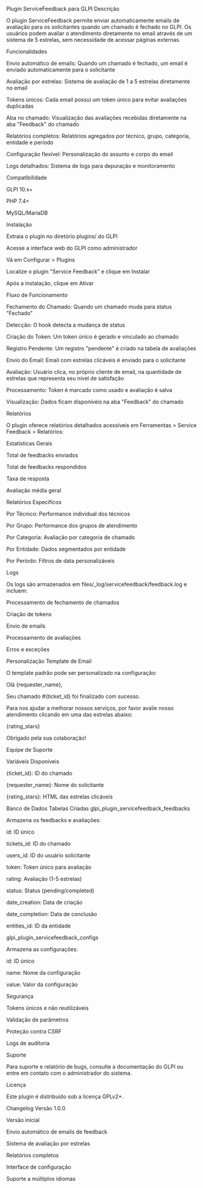 Plugin ServiceFeedback para GLPI
Descrição

O plugin ServiceFeedback permite enviar automaticamente emails de avaliação para os solicitantes quando um chamado é fechado no GLPI. Os usuários podem avaliar o atendimento diretamente no email através de um sistema de 5 estrelas, sem necessidade de acessar páginas externas.

Funcionalidades

Envio automático de emails: Quando um chamado é fechado, um email é enviado automaticamente para o solicitante

Avaliação por estrelas: Sistema de avaliação de 1 a 5 estrelas diretamente no email

Tokens únicos: Cada email possui um token único para evitar avaliações duplicadas

Aba no chamado: Visualização das avaliações recebidas diretamente na aba "Feedback" do chamado

Relatórios completos: Relatórios agregados por técnico, grupo, categoria, entidade e período

Configuração flexível: Personalização do assunto e corpo do email

Logs detalhados: Sistema de logs para depuração e monitoramento

Compatibilidade

GLPI 10.x+

PHP 7.4+

MySQL/MariaDB

Instalação

Extraia o plugin no diretório plugins/ do GLPI

Acesse a interface web do GLPI como administrador

Vá em Configurar > Plugins

Localize o plugin "Service Feedback" e clique em Instalar

Após a instalação, clique em Ativar

Fluxo de Funcionamento

Fechamento do Chamado: Quando um chamado muda para status "Fechado"

Detecção: O hook detecta a mudança de status

Criação do Token: Um token único é gerado e vinculado ao chamado

Registro Pendente: Um registro "pendente" é criado na tabela de avaliações

Envio do Email: Email com estrelas clicáveis é enviado para o solicitante

Avaliação: Usuário clica, no próprio cliente de email, na quantidade de estrelas que representa seu nível de satisfação

Processamento: Token é marcado como usado e avaliação é salva

Visualização: Dados ficam disponíveis na aba "Feedback" do chamado

Relatórios

O plugin oferece relatórios detalhados acessíveis em Ferramentas > Service Feedback > Relatórios:

Estatísticas Gerais

Total de feedbacks enviados

Total de feedbacks respondidos

Taxa de resposta

Avaliação média geral

Relatórios Específicos

Por Técnico: Performance individual dos técnicos

Por Grupo: Performance dos grupos de atendimento

Por Categoria: Avaliação por categoria de chamado

Por Entidade: Dados segmentados por entidade

Por Período: Filtros de data personalizáveis

Logs

Os logs são armazenados em files/_log/servicefeedback/feedback.log e incluem:

Processamento de fechamento de chamados

Criação de tokens

Envio de emails

Processamento de avaliações

Erros e exceções

Personalização
Template de Email

O template padrão pode ser personalizado na configuração:

Olá {requester_name},

Seu chamado #{ticket_id} foi finalizado com sucesso.

Para nos ajudar a melhorar nossos serviços, por favor avalie nosso atendimento clicando em uma das estrelas abaixo:

{rating_stars}

Obrigado pela sua colaboração!

Equipe de Suporte

Variáveis Disponíveis

{ticket_id}: ID do chamado

{requester_name}: Nome do solicitante

{rating_stars}: HTML das estrelas clicáveis

Banco de Dados
Tabelas Criadas
glpi_plugin_servicefeedback_feedbacks

Armazena os feedbacks e avaliações:

id: ID único

tickets_id: ID do chamado

users_id: ID do usuário solicitante

token: Token único para avaliação

rating: Avaliação (1-5 estrelas)

status: Status (pending/completed)

date_creation: Data de criação

date_completion: Data de conclusão

entities_id: ID da entidade

glpi_plugin_servicefeedback_configs

Armazena as configurações:

id: ID único

name: Nome da configuração

value: Valor da configuração

Segurança

Tokens únicos e não reutilizáveis

Validação de parâmetros

Proteção contra CSRF

Logs de auditoria

Suporte

Para suporte e relatório de bugs, consulte a documentação do GLPI ou entre em contato com o administrador do sistema.

Licença

Este plugin é distribuído sob a licença GPLv2+.

Changelog
Versão 1.0.0

Versão inicial

Envio automático de emails de feedback

Sistema de avaliação por estrelas

Relatórios completos

Interface de configuração

Suporte a múltiplos idiomas